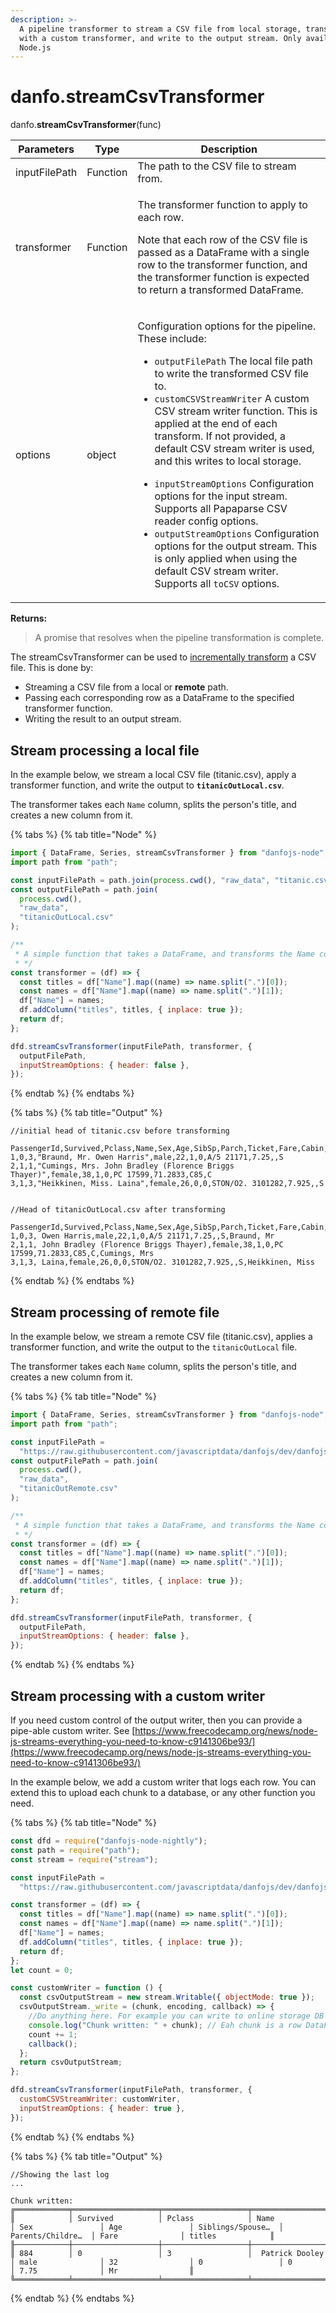 ```yaml
---
description: >-
  A pipeline transformer to stream a CSV file from local storage, transform it
  with a custom transformer, and write to the output stream. Only available in
  Node.js
---
```


# danfo.streamCsvTransformer

danfo.**streamCsvTransformer**(func)

| Parameters    | Type     | Description                                                                                                                                                                                                                                                                                                                                                                                                                                                                                                                                                                                                                                                                                                                             |
| ------------- | -------- | --------------------------------------------------------------------------------------------------------------------------------------------------------------------------------------------------------------------------------------------------------------------------------------------------------------------------------------------------------------------------------------------------------------------------------------------------------------------------------------------------------------------------------------------------------------------------------------------------------------------------------------------------------------------------------------------------------------------------------------- |
| inputFilePath | Function | The path to the CSV file to stream from.                                                                                                                                                                                                                                                                                                                                                                                                                                                                                                                                                                                                                                                                                                |
| transformer   | Function | <p>The transformer function to apply to each row.</p><p>Note that each row of the CSV file is passed as a DataFrame with a single row to the transformer function, and the transformer function is expected to return a transformed DataFrame.</p>                                                                                                                                                                                                                                                                                                                                                                                                                                                                                      |
| options       | object   | <p>Configuration options for the pipeline. These include:</p><ul><li><code>outputFilePath</code> The local file path to write the transformed CSV file to.</li><li><code>customCSVStreamWriter</code> A custom CSV stream writer function. This is applied at the end of each transform. If not provided, a default CSV stream writer is used, and this writes to local storage.</li></ul><ul><li><code>inputStreamOptions</code> Configuration options for the input stream. Supports all Papaparse CSV reader config options.</li><li><code>outputStreamOptions</code> Configuration options for the output stream. This is only applied when using the default CSV stream writer. Supports all <code>toCSV</code> options.</li></ul> |

**Returns:**

> A promise that resolves when the pipeline transformation is complete.

The streamCsvTransformer can be used to [incrementally transform](https://en.wikipedia.org/wiki/Stream_processing) a CSV file. This is done by:

- Streaming a CSV file from a local or **remote** path.
- Passing each corresponding row as a DataFrame to the specified transformer function.
- Writing the result to an output stream.

## **Stream processing a local file**

In the example below, we stream a local CSV file (titanic.csv), apply a transformer function, and write the output to **`titanicOutLocal.csv`**.

The transformer takes each `Name` column, splits the person's title, and creates a new column from it.

{% tabs %}
{% tab title="Node" %}

```javascript
import { DataFrame, Series, streamCsvTransformer } from "danfojs-node";
import path from "path";

const inputFilePath = path.join(process.cwd(), "raw_data", "titanic.csv");
const outputFilePath = path.join(
  process.cwd(),
  "raw_data",
  "titanicOutLocal.csv"
);

/**
 * A simple function that takes a DataFrame, and transforms the Name column.
 * */
const transformer = (df) => {
  const titles = df["Name"].map((name) => name.split(".")[0]);
  const names = df["Name"].map((name) => name.split(".")[1]);
  df["Name"] = names;
  df.addColumn("titles", titles, { inplace: true });
  return df;
};

dfd.streamCsvTransformer(inputFilePath, transformer, {
  outputFilePath,
  inputStreamOptions: { header: false },
});
```

{% endtab %}
{% endtabs %}

{% tabs %}
{% tab title="Output" %}

```
//initial head of titanic.csv before transforming

PassengerId,Survived,Pclass,Name,Sex,Age,SibSp,Parch,Ticket,Fare,Cabin,Embarked
1,0,3,"Braund, Mr. Owen Harris",male,22,1,0,A/5 21171,7.25,,S
2,1,1,"Cumings, Mrs. John Bradley (Florence Briggs Thayer)",female,38,1,0,PC 17599,71.2833,C85,C
3,1,3,"Heikkinen, Miss. Laina",female,26,0,0,STON/O2. 3101282,7.925,,S


//Head of titanicOutLocal.csv after transforming

PassengerId,Survived,Pclass,Name,Sex,Age,SibSp,Parch,Ticket,Fare,Cabin,Embarked,titles
1,0,3, Owen Harris,male,22,1,0,A/5 21171,7.25,,S,Braund, Mr
2,1,1, John Bradley (Florence Briggs Thayer),female,38,1,0,PC 17599,71.2833,C85,C,Cumings, Mrs
3,1,3, Laina,female,26,0,0,STON/O2. 3101282,7.925,,S,Heikkinen, Miss
```

{% endtab %}
{% endtabs %}

## **Stream processing of remote file**

In the example below, we stream a remote CSV file (titanic.csv), applies a transformer function, and write the output to the `titanicOutLocal` file.

The transformer takes each `Name` column, splits the person's title, and creates a new column from it.

{% tabs %}
{% tab title="Node" %}

```javascript
import { DataFrame, Series, streamCsvTransformer } from "danfojs-node";
import path from "path";

const inputFilePath =
  "https://raw.githubusercontent.com/javascriptdata/danfojs/dev/danfojs-node/tests/samples/titanic.csv";
const outputFilePath = path.join(
  process.cwd(),
  "raw_data",
  "titanicOutRemote.csv"
);

/**
 * A simple function that takes a DataFrame, and transforms the Name column.
 * */
const transformer = (df) => {
  const titles = df["Name"].map((name) => name.split(".")[0]);
  const names = df["Name"].map((name) => name.split(".")[1]);
  df["Name"] = names;
  df.addColumn("titles", titles, { inplace: true });
  return df;
};

dfd.streamCsvTransformer(inputFilePath, transformer, {
  outputFilePath,
  inputStreamOptions: { header: false },
});
```

{% endtab %}
{% endtabs %}

## **Stream processing with a custom writer**

If you need custom control of the output writer, then you can provide a pipe-able custom writer. See [https://www.freecodecamp.org/news/node-js-streams-everything-you-need-to-know-c9141306be93/](https://www.freecodecamp.org/news/node-js-streams-everything-you-need-to-know-c9141306be93/)

In the example below, we add a custom writer that logs each row. You can extend this to upload each chunk to a database, or any other function you need.

{% tabs %}
{% tab title="Node" %}

```javascript
const dfd = require("danfojs-node-nightly");
const path = require("path");
const stream = require("stream");

const inputFilePath =
  "https://raw.githubusercontent.com/javascriptdata/danfojs/dev/danfojs-node/tests/samples/titanic.csv";

const transformer = (df) => {
  const titles = df["Name"].map((name) => name.split(".")[0]);
  const names = df["Name"].map((name) => name.split(".")[1]);
  df["Name"] = names;
  df.addColumn("titles", titles, { inplace: true });
  return df;
};
let count = 0;

const customWriter = function () {
  const csvOutputStream = new stream.Writable({ objectMode: true });
  csvOutputStream._write = (chunk, encoding, callback) => {
    //Do anything here. For example you can write to online storage DB
    console.log("Chunk written: " + chunk); // Eah chunk is a row DataFrame
    count += 1;
    callback();
  };
  return csvOutputStream;
};

dfd.streamCsvTransformer(inputFilePath, transformer, {
  customCSVStreamWriter: customWriter,
  inputStreamOptions: { header: true },
});
```

{% endtab %}
{% endtabs %}

{% tabs %}
{% tab title="Output" %}

```
//Showing the last log
...

Chunk written:
╔════════════╤═══════════════════╤═══════════════════╤═══════════════════╤═══════════════════╤═══════════════════╤═══════════════════╤═══════════════════╤═══════════════════╤═══════════════════╗
║            │ Survived          │ Pclass            │ Name              │ Sex               │ Age               │ Siblings/Spouse…  │ Parents/Childre…  │ Fare              │ titles            ║
╟────────────┼───────────────────┼───────────────────┼───────────────────┼───────────────────┼───────────────────┼───────────────────┼───────────────────┼───────────────────┼───────────────────╢
║ 884        │ 0                 │ 3                 │  Patrick Dooley   │ male              │ 32                │ 0                 │ 0                 │ 7.75              │ Mr                ║
╚════════════╧═══════════════════╧═══════════════════╧═══════════════════╧═══════════════════╧═══════════════════╧═══════════════════╧═══════════════════╧═══════════════════╧═══════════════════╝
```

{% endtab %}
{% endtabs %}
